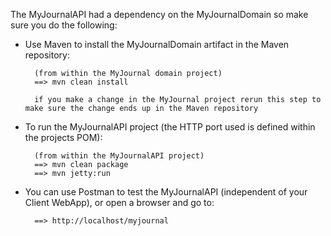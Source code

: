 The MyJournalAPI had a dependency on the MyJournalDomain so make sure you do the following:


- Use Maven to install the MyJournalDomain artifact in the Maven repository:

		(from within the MyJournal domain project)
		==> mvn clean install

		if you make a change in the MyJournal project rerun this step to make sure the change ends up in the Maven repository

- To run the MyJournalAPI project (the HTTP port used is defined within the projects POM):

		(from within the MyJournalAPI project)
		==> mvn clean package
		==> mvn jetty:run

- You can use Postman to test the MyJournalAPI (independent of your Client WebApp), or open a browser and go to:

		==> http://localhost/myjournal
